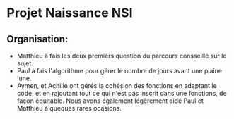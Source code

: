 # Projet Naissance NSI

## Organisation:


 - Matthieu à fais les deux premièrs question du parcours consseillé sur le sujet.
 - Paul à fais l'algorithme pour gérer le nombre de jours avant une plaine lune.
 - Aymen, et Achille ont gérés la cohésion des fonctions en adaptant le code, et en rajoutant tout ce qui n'est pas inscrit dans une fonctions, de façon équitable. Nous avons également légèrement aidé Paul et Matthieu à queques rares ocasions.

